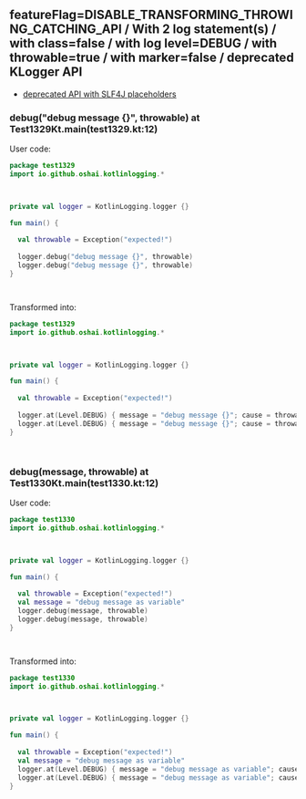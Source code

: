 ## featureFlag=DISABLE_TRANSFORMING_THROWING_CATCHING_API / With 2 log statement(s) / with class=false / with log level=DEBUG / with throwable=true / with marker=false / deprecated KLogger API

* [deprecated API with SLF4J placeholders](deprecated-slf4j-placeholders.md)

###  debug("debug message {}", throwable) at Test1329Kt.main(test1329.kt:12)

User code:
```kotlin
package test1329
import io.github.oshai.kotlinlogging.*



private val logger = KotlinLogging.logger {}

fun main() {
  
  val throwable = Exception("expected!")
  
  logger.debug("debug message {}", throwable)
  logger.debug("debug message {}", throwable)
}




```
  
Transformed into:
```kotlin
package test1329
import io.github.oshai.kotlinlogging.*



private val logger = KotlinLogging.logger {}

fun main() {
  
  val throwable = Exception("expected!")
  
  logger.at(Level.DEBUG) { message = "debug message {}"; cause = throwable; internalCompilerData = KLoggingEventBuilder.InternalCompilerData(messageTemplate = "\"debug message {}\"", className = "test1329.Test1329Kt", methodName = "main", fileName = "test1329.kt", lineNumber = 12)
  logger.at(Level.DEBUG) { message = "debug message {}"; cause = throwable; internalCompilerData = KLoggingEventBuilder.InternalCompilerData(messageTemplate = "\"debug message {}\"", className = "test1329.Test1329Kt", methodName = "main", fileName = "test1329.kt", lineNumber = 13)
}




```

###  debug(message, throwable) at Test1330Kt.main(test1330.kt:12)

User code:
```kotlin
package test1330
import io.github.oshai.kotlinlogging.*



private val logger = KotlinLogging.logger {}

fun main() {
  
  val throwable = Exception("expected!")
  val message = "debug message as variable"
  logger.debug(message, throwable)
  logger.debug(message, throwable)
}




```
  
Transformed into:
```kotlin
package test1330
import io.github.oshai.kotlinlogging.*



private val logger = KotlinLogging.logger {}

fun main() {
  
  val throwable = Exception("expected!")
  val message = "debug message as variable"
  logger.at(Level.DEBUG) { message = "debug message as variable"; cause = throwable; internalCompilerData = KLoggingEventBuilder.InternalCompilerData(messageTemplate = "message", className = "test1330.Test1330Kt", methodName = "main", fileName = "test1330.kt", lineNumber = 12)
  logger.at(Level.DEBUG) { message = "debug message as variable"; cause = throwable; internalCompilerData = KLoggingEventBuilder.InternalCompilerData(messageTemplate = "message", className = "test1330.Test1330Kt", methodName = "main", fileName = "test1330.kt", lineNumber = 13)
}




```
